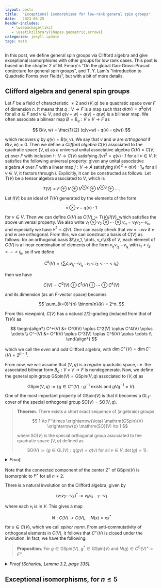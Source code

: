 ```yaml
---
layout: posts
title:  "Exceptional isomorphisms for low-rank general spin groups"
date:   2023-06-29
header-includes:
   - \usepackage{tikz}
   - \usetikzlibrary{shapes.geometric,arrows}
categories: jekyll update
tags: math
---
```


In this post, we define general spin groups via Clifford algebra and give exceptional isomorphisms with other groups for low rank cases.
This post is based on the chapter 2 of M. Emory's "On the global Gan-Gross-Prasad conjecture for general spin groups", and T. Y. Lam's "Introduction to Quadratic Forms over Fields", but with a bit of more details.

## Clifford algebra and general spin groups

Let $F$ be a field of characteristic $\neq 2$ and $(V, q)$ be a quadratic space over $F$ of dimension $n$.
It means that $q: V \to F$ is a map such that $q(av) = a^2 q(v)$ for all $a \in F$ and $v \in V$, and $q(v + w) - q(v) - q(w)$ is a bilinear map.
We often associate a bilinear map $B = B_q: V \times V \to F$ as

$$
B(v, w) = \frac{1}{2} (q(v+w) - q(v) - q(w))
$$

which recovers $q$ by $q(v) = B(v, v)$.
We say that $v$ and $w$ are *orthogonal* if $B(v, w) = 0$.
Then we define a *Clifford algebra* $C(V)$ associated to the quadratic space $(V, q)$ as a universal unital associative algebra $C(V) = C(V, q)$ over $F$ with inclusion $i: V \to C(V)$ satisfying $i(v)^2 = q(v)\cdot 1$ for all $v \in V$.
It satisfies the following universal property: given any unital associative algebra $A$ over $F$ with a linear map $j: V \to A$ satisfying $j(v)^2 = q(v) \cdot 1_A$ for all $v \in V$, it factors through $i$.
Explicitly, it can be constructed as follows.
Let $T(V)$ be a tensor algebra associated to $V$, which is

$$
T(V) = F \oplus V \oplus V^{\otimes 2} \oplus V^{\otimes 3} \oplus \cdots.
$$

Let $I(V)$ be an ideal of $T(V)$ generated by the elements of the form

$$
v \otimes v - q(v)\cdot 1
$$

for $v \in V$. Then we can define $C(V)$ as $C(V):= T(V) / I(V)$, which satisfies the above universal property.
We also write $v_1 \otimes v_2 \otimes \cdots \otimes v_n = v_1 v_2 \cdots v_n$, and especially we have $v^2 = q(v)$.
One can easily check that $vw = -wv$ if $v$ and $w$ are orthogonal.
From this, we can construct a basis of $C(V)$ as follows: for an orthogonal basis $\\{v_1, \dots, v_n\\}$ of $V$, each element of $C(V)$ is a linear combination of elements of the form $v_{i_1}v_{i_2} \cdots v_{i_k}$ with $i_1 < i_2 < \cdots < i_k$, so if we define

$$
C^k(V) = \left\{ \sum_i c_i v_{i_1} \cdots v_{i_k} : i_1 < i_2 < \cdots < i_k\right\}
$$

then we have

$$
C(V) = C^0(V) \oplus C^1(V) \oplus \cdots \oplus C^k(V)
$$

and its dimension (as an $F$-vector space) becomes 

$$
\sum_{k=0}^{n} \binom{n}{k} = 2^n.
$$

From this viewpoint, $C(V)$ has a natural $\mathbb{Z} / 2$-grading (induced from that of $T(V)$) as

$$
\begin{align*}
    C^+(V) &= C^0(V) \oplus C^2(V) \oplus C^4(V) \oplus \cdots \\
    C^-(V) &= C^1(V) \oplus C^3(V) \oplus C^5(V) \oplus \cdots \\
\end{align*}
$$

which we call the *even* and *odd* Clifford algebra, with $\dim C^+(V) = \dim C^-(V) = 2^{n-1}$.
<!-- Note that, when $q = 0$ (i.e. $V$ is totally isotropic), then the Clifford algebra $C(V, 0)$ is isomorphic to the exterior algebra $\Lambda(V)$ of $V$. -->

From now, we will assume that $(V, q)$ is a *regular* quadratic space, i.e. the associated bilinear form $B_q: V \times V \to F$ is nondegenerate.
Now, we define the general spin group $\mathrm{GSpin}(V) = \mathrm{GSpin}(V, q)$ associated to $(V, q)$ as

$$
\mathrm{GSpin}(V, q):= \{ g\in C^+(V) : g^{-1} \text{ exists and } gVg^{-1} = V\}.
$$

One of the most important property of $\mathrm{GSpin}(V)$ is that it becomes a $\mathrm{GL}_1$-cover of the special orthogonal group $\mathrm{SO}(V) = \mathrm{SO}(V, q)$.

> **Theorem.** There exists a short exact sequence of (algebraic) groups
>
> $$
> 1 \to F^\times \xrightarrow{\iota} \mathrm{GSpin}(V) \xrightarrow{p} \mathrm{SO}(V) \to 1
> $$
>
> where $\mathrm{SO}(V)$ is the special orthogonal group associated to the quadratic space $(V, q)$ defined as
>
> $$
> \mathrm{SO}(V):= \{g \in \mathrm{GL}(V): q(gv) = q(v)\text{ for all }v \in V, \det(g) = 1\}.
> $$
<details>
<summary><i>Proof.</i></summary>

First, we need to defined the maps occur in the exact sequence. The first map $\iota: F^\times \to \mathrm{GSpin}(V)$ is given by the natural inclusion $F^\times \hookrightarrow F \hookrightarrow C^0(V) \hookrightarrow C^+(V)$, whose image is $C^0(V)^\times \simeq F^\times$ (and injective).
For the second map, we define $p: \mathrm{GSpin}(V) \to \mathrm{SO}(V)$ as

$$
p(g): v \mapsto gvg^{-1}.
$$

This is well-defined as a may $\mathrm{GSpin}(V) \to \mathrm{GL}(V)$ by definition of $\mathrm{GSpin}(V)$ (we have $p(g)^{-1} = p(g^{-1})$), and it also preserves the quadratic form since

$$
q(gvg^{-1}) = (gvg^{-1})^{2} = gv^{2}g^{-1} = q(v) \cdot gg^{-1} = q(v).
$$

Also, it has determinant 1 since it is a conjugate of the identity map $v \mapsto v$.
Hence its image is in $\mathrm{SO}(V)$.
To prove surjectivity of $p$, we use the following theorem:

<blockquote>
<i>Theorem (Cartan-Dieudonné)</i> Let $(V, q)$ be a regular quadratic space of dimension $n$. Then every $\sigma \in \mathrm{O}(V, q)$ is a product of at most $n$ reflections. In other words, there exists anistropic vectors $w_1, \dots, w_r \in V$ with $r \leq n$ such that $\sigma = \tau_{w_1} \cdots \tau_{w_r}$, where

$$
\tau_w(v):= v - \frac{2B_q(v, w)}{q(w)}y.
$$
</blockquote>

Proof of the theorem can be found in [Lam, page 20].
Now, if $\sigma = \tau_{w_1} \cdots \tau_{w_r} \in \mathrm{SO}(V)$, then $\det(\sigma) = 1 = \det(\tau_{w_1}) \cdots \det(\tau_{w_r}) = (-1)^r$ and $r$ should be even.
So it is enough to show that every product of two reflections, $\tau_{w} \tau_{w'}$, is in the image of $p$.
In fact, a direct computation gives that in $C(V)$, we have

$$
\tau_y(x) = x - \frac{2B_q(x, y)}{q(y)} y = x - \frac{(xy + yx)}{q(y)} y = -yxy^{-1}
$$

hence 

$$
\tau_y(\tau_{y'}(x)) = -y(-y'xy'^{-1})y^{-1} = (yy')x(yy')^{-1}
$$

and $\tau_y \tau_y' = p(yy')$.

Obviously, we have $\mathrm{img}(\iota) \subset \ker(p)$ since $\mathrm{img}(\iota)$ lies in the center of $\mathrm{GSpin}(V)$.
For the reverse inclusion, it is equivalent to $Z(C(V)) = C^0(V) \simeq F$, which is true because Clifford algebras are central simple.
</details>

Note that the connected component of the center $Z^\circ$ of $\mathrm{GSpin}(V)$ is isomorphic to $F^\times$ for all $n \neq 2$.


There is a natural involution on the Clifford algebra, given by

$$
(v_1 v_2 \cdots v_k)^* := v_k v_{k-1} \cdots v_1
$$

where each $v_i$ is in $V$.
This gives a map

$$
N: C(V) \to C(V), \quad N(x) = xx^*
$$

for $x \in C(V)$, which we call *spinor norm*.
From anti-commutativity of orthogonal elements in $C(V)$, it follows that $C^+(V)$ is closed under the involution.
In fact, we have the following.

> **Proposition.** For $g \in \mathrm{GSpin}(V)$, $g^* \in \mathrm{GSpin}(V)$ and $N(g) \in C^0(V)^\times = F^\times$.


<details>

<summary><i>Proof [Scharlau, Lemma 3.2, page 335].</i></summary>

Let $g \in \mathrm{GSpin}(V)$.
By definition, we have $gV = Vg$, and taking involution on the both sides gives $g^* V = V g^*$, so $g^* \in \mathrm{GSpin}(V)$.
To show $gg^* \in C^0(V)^\times$, it is enough to show that $p(gg^*) = 1$ (where $p: \mathrm{GSpin}(V) \to \mathrm{SO}(V)$ is defined above).
Since $v^* = v$ for all $v \in V$, we have

$$
g^* v (g^{*})^{-1} = (g^* v (g^{-1})^{*})^* = g^{-1} v^* g = g^{-1} v g
$$

so

$$
gg^* v (gg^*)^{-1} = g(g^* v (g^*)^{-1})g^{-1} = g(g^{-1}vg)g^{-1} =v
$$

for all $v \in V$. Hence $p(gg^*) = p(N(g)) = 1$ and $N(g) \in F^\times$.

Note that Scharlau worked with slightly larger group called *Clifford group*.
</details>

## Exceptional isomorphisms, for $n \leq 5$


